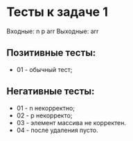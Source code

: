 # Тесты к задаче 1

Входные: n p arr 
Выходные: arr

## Позитивные тесты:
- 01 - обычный тест;



## Негативные тесты:
- 01 - n некорректно;
- 02 - p некорректо;
- 03 - элемент массива не корректен.
- 04 - после удаления пусто.